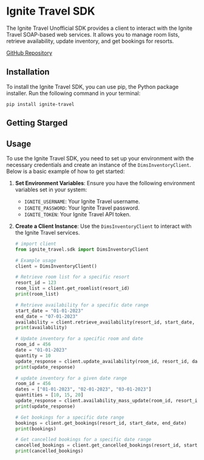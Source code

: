 # Ignite Travel SDK

The Ignite Travel Unofficial SDK provides a client to interact with the Ignite Travel SOAP-based web services. It allows you to manage room lists, retrieve availability, update inventory, and get bookings for resorts.

[GitHub Repository](https://github.com/mnavunawa002/ignite-travel.git)


## Installation

To install the Ignite Travel SDK, you can use pip, the Python package installer. Run the following command in your terminal:

`pip install ignite-travel`

## Getting Starged

## Usage

To use the Ignite Travel SDK, you need to set up your environment with the necessary credentials and create an instance of the `DimsInventoryClient`. Below is a basic example of how to get started:

1. **Set Environment Variables**: Ensure you have the following environment variables set in your system:
   - `IGNITE_USERNAME`: Your Ignite Travel username.
   - `IGNITE_PASSWORD`: Your Ignite Travel password.
   - `IGNITE_TOKEN`: Your Ignite Travel API token.

2. **Create a Client Instance**: Use the `DimsInventoryClient` to interact with the Ignite Travel services.

    ```python
    # import client
    from ignite_travel.sdk import DimsInventoryClient

    # Example usage
    client = DimsInventoryClient()

    # Retrieve room list for a specific resort
    resort_id = 123
    room_list = client.get_roomlist(resort_id)
    print(room_list)

    # Retrieve availability for a specific date range
    start_date = "01-01-2023"
    end_date = "07-01-2023"
    availability = client.retrieve_availability(resort_id, start_date, end_date)
    print(availability)

    # Update inventory for a specific room and date
    room_id = 456
    date = "01-01-2023"
    quantity = 10
    update_response = client.update_availability(room_id, resort_id, date, quantity)
    print(update_response)

    # update inventory for a given date range
    room_id = 456
    dates = ["01-01-2023", "02-01-2023", "03-01-2023"]
    quantities = [10, 15, 20]
    update_response = client.availability_mass_update(room_id, resort_id, dates, quantities)
    print(update_response)

    # Get bookings for a specific date range
    bookings = client.get_bookings(resort_id, start_date, end_date)
    print(bookings)

    # Get cancelled bookings for a specific date range
    cancelled_bookings = client.get_cancelled_bookings(resort_id, start_date, end_date)
    print(cancelled_bookings)
    ```